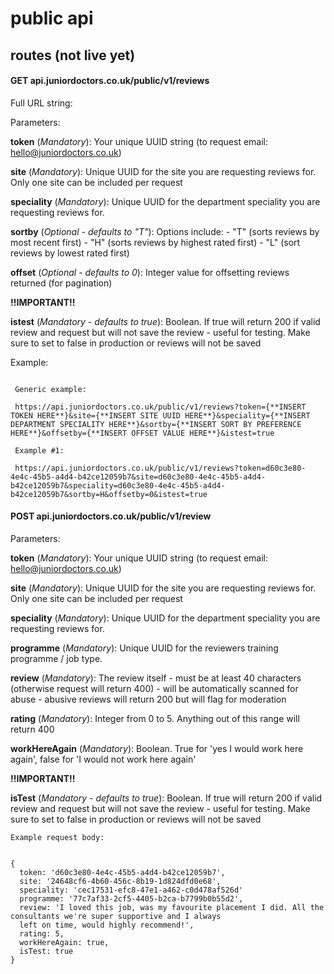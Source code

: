 # public api

## routes (not live yet)

#### GET api.juniordoctors.co.uk/public/v1/reviews

Full URL string: 

Parameters:

  **token** (*Mandatory*): Your unique UUID string (to request email: hello@juniordoctors.co.uk)

  **site** (*Mandatory*): Unique UUID for the site you are requesting reviews for. Only one site can be included per request

  **speciality** (*Mandatory*): Unique UUID for the department speciality you are requesting reviews for.
  
  **sortby** (*Optional - defaults to "T"*): 
     Options include:
       - "T" (sorts reviews by most recent first)
       - "H" (sorts reviews by highest rated first)
       - "L" (sort reviews by lowest rated first)
    
  **offset** (*Optional - defaults to 0*): Integer value for offsetting reviews returned (for pagination) 
  
  **!!IMPORTANT!!**    
        
  **istest** (*Mandatory - defaults to true*): Boolean. If true will return 200 if valid review and request but will not save the review - useful for testing. Make sure to set to false in production or reviews will not be saved
  
  Example:
  
  ```
  
   Generic example:
   
   https://api.juniordoctors.co.uk/public/v1/reviews?token={**INSERT TOKEN HERE**}&site={**INSERT SITE UUID HERE**}&speciality={**INSERT DEPARTMENT SPECIALITY HERE**}&sortby={**INSERT SORT BY PREFERENCE HERE**}&offsetby={**INSERT OFFSET VALUE HERE**}&istest=true
   
   Example #1:
   
   https://api.juniordoctors.co.uk/public/v1/reviews?token=d60c3e80-4e4c-45b5-a4d4-b42ce12059b7&site=d60c3e80-4e4c-45b5-a4d4-b42ce12059b7&speciality=d60c3e80-4e4c-45b5-a4d4-b42ce12059b7&sortby=H&offsetby=0&istest=true
  
  ```
  
  
#### POST api.juniordoctors.co.uk/public/v1/review
  
Parameters:
    
**token** (*Mandatory*): Your unique UUID string (to request email: hello@juniordoctors.co.uk)

**site** (*Mandatory*): Unique UUID for the site you are requesting reviews for. Only one site can be included per request
    
**speciality** (*Mandatory*): Unique UUID for the department speciality you are requesting reviews for.

**programme** (*Mandatory*): Unique UUID for the reviewers training programme / job type.
    
**review** (*Mandatory*): The review itself
      - must be at least 40 characters (otherwise request will return 400)
      - will be automatically scanned for abuse - abusive reviews will return 200 but will flag for moderation
      
**rating** (*Mandatory*): Integer from 0 to 5. Anything out of this range will return 400

**workHereAgain** (*Mandatory*): Boolean. True for 'yes I would work here again', false for 'I would not work here again' 
        
**!!IMPORTANT!!**    
        
**isTest** (*Mandatory - defaults to true*): Boolean. If true will return 200 if valid review and request but will not save the review - useful for testing. Make sure to set to false in production or reviews will not be saved
 
```
Example request body:


{
  token: 'd60c3e80-4e4c-45b5-a4d4-b42ce12059b7',
  site: '24648cf6-4b60-456c-8b19-1d824dfd0e68',
  speciality: 'cec17531-efc8-47e1-a462-c0d478af526d'
  programme: '77c7af33-2cf5-4405-b2ca-b7799b0b55d2',
  review: 'I loved this job, was my favourite placement I did. All the consultants we're super supportive and I always
  left on time, would highly recommend!',
  rating: 5,
  workHereAgain: true,
  isTest: true
}
```
     
